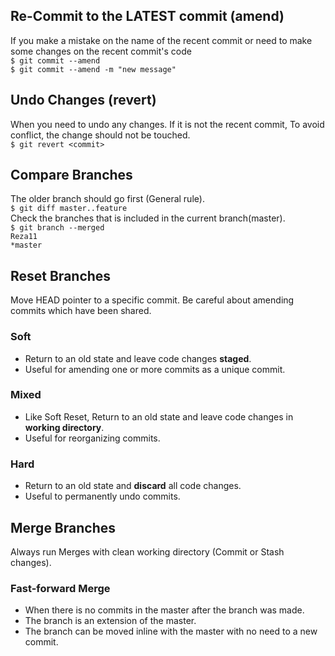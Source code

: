 ## Re-Commit to the LATEST commit (amend)  
If you make a mistake on the name of the recent commit or need to make some changes on the recent commit's code  
`$ git commit --amend`   
`$ git commit --amend -m "new message"`

## Undo Changes (revert)  
When you need to undo any changes. If it is not the recent commit, To avoid conflict, the change should not be touched.  
`$ git revert <commit>`   

## Compare Branches
The older branch should go first (General rule).  
`$ git diff master..feature`   
Check the branches that is included in the current branch(master).  
`$ git branch --merged`  
`Reza11`  
`*master`

## Reset Branches
Move HEAD pointer to a specific commit. Be careful about amending commits which have been shared.   
### Soft
- Return to an old state and leave code changes __staged__.  
- Useful for amending one or more commits as a unique commit.   
### Mixed
- Like Soft Reset, Return to an old state and leave code changes in __working directory__.  
- Useful for reorganizing commits. 
### Hard
- Return to an old state and __discard__ all code changes.
- Useful to permanently undo commits. 

## Merge Branches
Always run Merges with clean working directory (Commit or Stash changes).  
### Fast-forward Merge
- When there is no commits in the master after the branch was made. 
- The branch is an extension of the master.
- The branch can be moved inline with the master with no need to a new commit.
